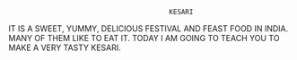                                             KESARI
IT IS A SWEET, YUMMY, DELICIOUS FESTIVAL AND FEAST FOOD IN INDIA. MANY OF THEM LIKE TO EAT IT.
TODAY I AM GOING TO TEACH YOU TO MAKE A VERY TASTY KESARI.
